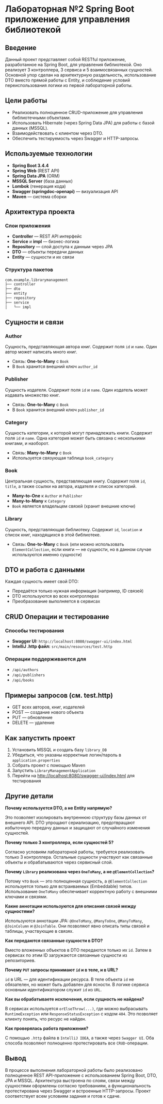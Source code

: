 # Лабораторная №2 Spring Boot приложение для управления библиотекой

## Введение

Данный проект представляет собой RESTful приложение, разработанное на Spring Boot, для управления библиотекой. Оно реализует 3 контроллера, 3 сервиса и 5 взаимосвязанных сущностей. Основной упор сделан на архитектурную раздельность, использование DTO вместо прямой работы с Entity, и соблюдение условий переиспользования логики из первой лабораторной работы.

## Цели работы

- Реализовать полноценное CRUD-приложение для управления библиотечными объектами.
- Использовать Hibernate (через Spring Data JPA) для работы с базой данных (MSSQL).
- Взаимодействовать с клиентом через DTO.
- Обеспечить тестируемость через Swagger и HTTP-запросы.

## Используемые технологии

- **Spring Boot 3.4.4**
- **Spring Web** (REST API)
- **Spring Data JPA** (ORM)
- **MSSQL Server** (база данных)
- **Lombok** (генерация кода)
- **Swagger (springdoc-openapi)** — визуализация API
- **Maven** — система сборки

## Архитектура проекта

### Слои приложения

- **Controller** — REST API интерфейс
- **Service** и **impl** — бизнес-логика
- **Repository** — слой доступа к данным через JPA
- **DTO** — объекты передачи данных
- **Entity** — сущности и их связи

### Структура пакетов

```sh
com.example.librarymanagement
├── controller
├── dto
├── entity
├── repository
├── service
│   └── impl
```

## Сущности и связи

### Author

Сущность, представляющая автора книг. Содержит поля `id` и `name`. Один автор может написать много книг.

- Связь: **One-to-Many** с `Book`
- В `Book` хранится внешний ключ `author_id`

### Publisher

Сущность издателя. Содержит поля `id` и `name`. Один издатель может издавать множество книг.

- Связь: **One-to-Many** с `Book`
- В `Book` хранится внешний ключ `publisher_id`

### Category

Сущность категории, к которой могут принадлежать книги. Содержит поля `id` и `name`. Одна категория может быть связана с несколькими книгами, и наоборот.

- Связь: **Many-to-Many** с `Book`
- Используется связующая таблица `book_category`

### Book

Центральная сущность, представляющая книгу. Содержит поля `id`, `title`, а также ссылки на автора, издателя и список категорий.

- **Many-to-One** к `Author` и `Publisher`
- **Many-to-Many** к `Category`
- `Book` является владельцем связей (хранит внешние ключи)

### Library

Сущность, представляющая библиотеку. Содержит `id`, `location` и список книг, находящихся в этой библиотеке.

- Связь: **One-to-Many** с `Book` (или можно использовать `ElementCollection`, если книги — не сущности, но в данном случае используются именно сущности)

## DTO и работа с данными

Каждая сущность имеет свой DTO:

- Передаётся только нужная информация (например, ID связей)
- DTO используются во всех контроллерах
- Преобразование выполняется в сервисах

## CRUD Операции и тестирование

### Способы тестирования

- **Swagger UI:** `http://localhost:8080/swagger-ui/index.html`
- **IntelliJ .http файл:** `src/main/resources/test.http`

### Операции поддерживаются для

- `/api/authors`
- `/api/publishers`
- `/api/books`

## Примеры запросов (см. test.http)

- GET всех авторов, книг, издателей
- POST — создание нового объекта
- PUT — обновление
- DELETE — удаление

## Как запустить проект

1. Установить MSSQL и создать базу `library_DB`
2. Убедиться, что указаны корректные логин/пароль в `application.properties`
3. Собрать проект с помощью Maven
4. Запустить `LibraryManagementApplication`
5. Перейти на [http://localhost:8080/swagger-ui/index.html](http://localhost:8080/swagger-ui/index.html) для тестирования

## Другие детали

**Почему используется DTO, а не Entity напрямую?**

Это позволяет изолировать внутреннюю структуру базы данных от внешнего API. DTO упрощают сериализацию, предотвращают избыточную передачу данных и защищают от случайного изменения сущностей.

**Почему только 3 контроллера, если сущностей 5?**

Согласно условиям лабораторной работы, требуется реализовать только 3 контроллера. Остальные сущности участвуют как связанные объекты и обрабатываются через сервисный слой.

**Почему `Library` реализована через `OneToMany`, а не `@ElementCollection`?**

Потому что `Book` — это полноценная сущность, а `@ElementCollection` используется только для встраиваемых (Embeddable) типов. Использование `OneToMany` обеспечивает корректную работу с внешними ключами и связями.

**Какие аннотации используются для описания связей между сущностями?**

Используются аннотации JPA: `@OneToMany`, `@ManyToOne`, `@ManyToMany`, `@JoinColumn` и `@JoinTable`. Они позволяют явно описать типы связей и таблицы, участвующие в связях.

**Как передаются связанные сущности в DTO?**

Вместо вложенных объектов в DTO передаются только их `id`. Затем в сервисах по этим ID загружаются связанные сущности из репозиториев.

**Почему `PUT` запросы принимают `id` и в теле, и в URL?**

`id` в URL — для идентификации ресурса. В теле объекта `id` не обязателен, но может быть добавлен для ясности. В логике сервиса основным идентификатором служит `id` из `URL`.

**Как вы обрабатываете исключения, если сущность не найдена?**

В сервисах используется `orElseThrow(...)`, где можно выбрасывать `RuntimeException` или `ResponseStatusException` с кодом `404`. Это позволяет клиенту понять, что ресурс не найден.

**Как проверялась работа приложения?**

С помощью `.http` файла в `IntelliJ IDEA`, а также через `Swagger UI`. Оба способа позволяют полноценно протестировать все `CRUD`-операции.

## Вывод

В процессе выполнения лабораторной работы было реализовано полноценное REST API-приложение с использованием Spring Boot, DTO, JPA и MSSQL. Архитектура выстроена по слоям, связи между сущностями оформлены согласно требованиям, а функциональность протестирована через Swagger и встроенные HTTP-запросы. Проект соответствует всем условиям задания и готов к сдаче.
